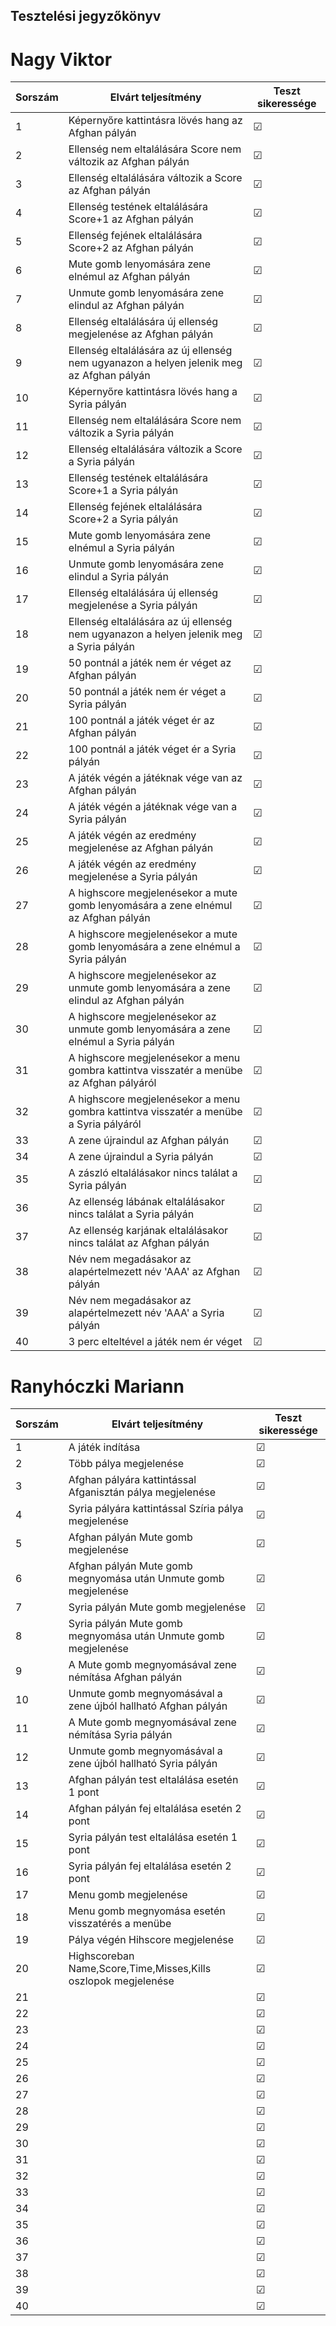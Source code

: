 ## Tesztelési jegyzőkönyv

# Nagy Viktor

Sorszám | Elvárt teljesítmény | Teszt sikeressége |
| --- | --- | --- |
| 1 | Képernyőre kattintásra lövés hang az Afghan pályán | ☑ |  
| 2 | Ellenség nem eltalálására Score nem változik az Afghan pályán | ☑ |  
| 3 | Ellenség eltalálására változik a Score az Afghan pályán | ☑ |  
| 4 | Ellenség testének eltalálására Score+1 az Afghan pályán | ☑ |  
| 5 | Ellenség fejének eltalálására Score+2 az Afghan pályán | ☑ |  
| 6 | Mute gomb lenyomására zene elnémul az Afghan pályán | ☑ |  
| 7 | Unmute gomb lenyomására zene elindul az Afghan pályán | ☑ |
| 8 | Ellenség eltalálására új ellenség megjelenése az Afghan pályán | ☑ |  
| 9 | Ellenség eltalálására az új ellenség nem ugyanazon a helyen jelenik meg az Afghan pályán | ☑ |  
| 10 | Képernyőre kattintásra lövés hang a Syria pályán | ☑ |  
| 11 | Ellenség nem eltalálására Score nem változik a Syria pályán | ☑  |  
| 12 | Ellenség eltalálására változik a Score a Syria pályán | ☑  |  
| 13 | Ellenség testének eltalálására Score+1 a Syria pályán | ☑  |  
| 14 | Ellenség fejének eltalálására Score+2 a Syria pályán | ☑  |  
| 15 | Mute gomb lenyomására zene elnémul a Syria pályán | ☑  |  
| 16 | Unmute gomb lenyomására zene elindul a Syria pályán | ☑  |  
| 17 | Ellenség eltalálására új ellenség megjelenése a Syria pályán | ☑  |  
| 18 | Ellenség eltalálására az új ellenség nem ugyanazon a helyen jelenik meg a Syria pályán | ☑  |  
| 19 | 50 pontnál a játék nem ér véget az Afghan pályán | ☑  |  
| 20 | 50 pontnál a játék nem ér véget a Syria pályán | ☑  |  
| 21 | 100 pontnál a játék véget ér az Afghan pályán | ☑ |  
| 22 | 100 pontnál a játék véget ér a Syria pályán | ☑ |  
| 23 | A játék végén a játéknak vége van az Afghan pályán | ☑ |  
| 24 | A játék végén a játéknak vége van a Syria pályán | ☑ |  
| 25 | A játék végén az eredmény megjelenése az Afghan pályán | ☑ |  
| 26 | A játék végén az eredmény megjelenése a Syria pályán | ☑ |  
| 27 | A highscore megjelenésekor a mute gomb lenyomására a zene elnémul az Afghan pályán | ☑ |  
| 28 | A highscore megjelenésekor a mute gomb lenyomására a zene elnémul a Syria pályán | ☑ |  
| 29 | A highscore megjelenésekor az unmute gomb lenyomására a zene elindul az Afghan pályán  | ☑ |  
| 30 | A highscore megjelenésekor az unmute gomb lenyomására a zene elnémul a Syria pályán | ☑  |  
| 31 | A highscore megjelenésekor a menu gombra kattintva visszatér a menübe az Afghan pályáról | ☑ |  
| 32 | A highscore megjelenésekor a menu gombra kattintva visszatér a menübe a Syria pályáról | ☑ |  
| 33 | A zene újraindul az Afghan pályán | ☑ |  
| 34 | A zene újraindul a Syria pályán | ☑ |  
| 35 | A zászló eltalálásakor nincs találat a Syria pályán | ☑ |  
| 36 | Az ellenség lábának eltalálásakor nincs találat a Syria pályán | ☑ |  
| 37 | Az ellenség karjának eltalálásakor nincs találat az Afghan pályán | ☑ |  
| 38 | Név nem megadásakor az alapértelmezett név 'AAA' az Afghan pályán | ☑ |  
| 39 | Név nem megadásakor az alapértelmezett név 'AAA' a Syria pályán | ☑ |  
| 40 | 3 perc elteltével a játék nem ér véget | ☑ |  

# Ranyhóczki Mariann

Sorszám | Elvárt teljesítmény | Teszt sikeressége |
| --- | --- | --- |
| 1 | A játék indítása | ☑ |  
| 2 | Több pálya megjelenése | ☑ |  
| 3 | Afghan pályára kattintással Afganisztán pálya megjelenése | ☑ |  
| 4 | Syria pályára kattintással Szíria pálya megjelenése | ☑ |  
| 5 | Afghan pályán Mute gomb megjelenése| ☑ |  
| 6 | Afghan pályán Mute gomb megnyomása után Unmute gomb megjelenése | ☑ |  
| 7 | Syria pályán Mute gomb megjelenése | ☑ |  
| 8 | Syria pályán Mute gomb megnyomása után Unmute gomb megjelenése | ☑ |
| 9 | A Mute gomb megnyomásával zene némítása Afghan pályán | ☑ |  
| 10 | Unmute gomb megnyomásával a zene újból hallható Afghan pályán| ☑ |  
| 11 | A Mute gomb megnyomásával zene némítása Syria pályán | ☑ |  
| 12 | Unmute gomb megnyomásával a zene újból hallható Syria pályán | ☑ |  
| 13 | Afghan pályán test eltalálása esetén 1 pont | ☑ |  
| 14 | Afghan pályán fej eltalálása esetén 2 pont | ☑ |  
| 15 | Syria pályán test eltalálása esetén 1 pont | ☑ |  
| 16 | Syria pályán fej eltalálása esetén 2 pont | ☑ |  
| 17 | Menu gomb megjelenése | ☑ |  
| 18 | Menu gomb megnyomása esetén visszatérés a menübe | ☑ |  
| 19 | Pálya végén Hihscore megjelenése | ☑ |  
| 20 | Highscoreban Name,Score,Time,Misses,Kills oszlopok megjelenése| ☑ |  
| 21 |  | ☑ |  
| 22 |  | ☑ |  
| 23 |  | ☑ |  
| 24 |  | ☑ |  
| 25 |  | ☑ |  
| 26 |  | ☑ |  
| 27 |  | ☑ |  
| 28 |  | ☑ |  
| 29 |  | ☑ |  
| 30 |  | ☑ |  
| 31 |  | ☑ |  
| 32 |  | ☑ |  
| 33 |  | ☑ |  
| 34 |  | ☑ |  
| 35 |  | ☑ |  
| 36 |  | ☑ |  
| 37 |  | ☑ |  
| 38 |  | ☑ |  
| 39 |  | ☑ |  
| 40 |  | ☑ |  

